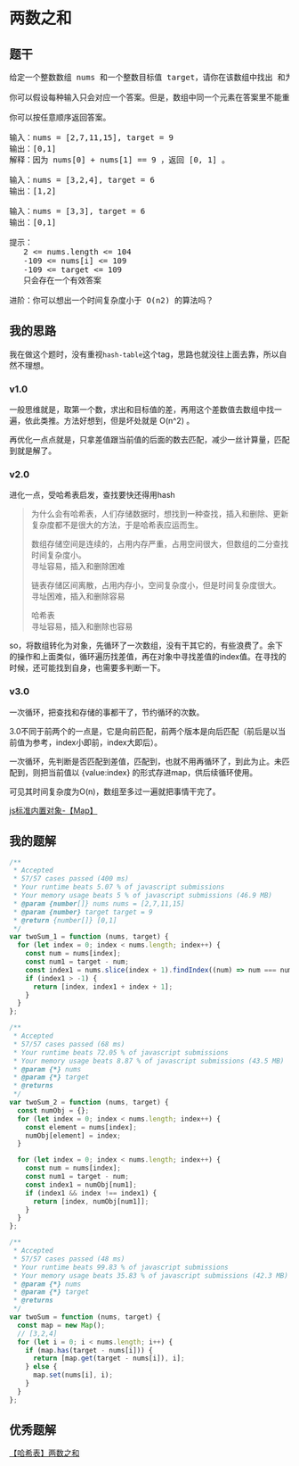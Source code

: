 # 两数之和

## 题干

<pre>
给定一个整数数组 nums 和一个整数目标值 target，请你在该数组中找出 和为目标值 target  的那 两个 整数，并返回它们的数组下标。

你可以假设每种输入只会对应一个答案。但是，数组中同一个元素在答案里不能重复出现。

你可以按任意顺序返回答案。

输入：nums = [2,7,11,15], target = 9
输出：[0,1]
解释：因为 nums[0] + nums[1] == 9 ，返回 [0, 1] 。

输入：nums = [3,2,4], target = 6
输出：[1,2]

输入：nums = [3,3], target = 6
输出：[0,1]

提示：
   2 <= nums.length <= 104
   -109 <= nums[i] <= 109
   -109 <= target <= 109
   只会存在一个有效答案

进阶：你可以想出一个时间复杂度小于 O(n2) 的算法吗？
</pre>

## 我的思路

我在做这个题时，没有重视`hash-table`这个tag，思路也就没往上面去靠，所以自然不理想。

### v1.0
一般思维就是，取第一个数，求出和目标值的差，再用这个差数值去数组中找一遍，依此类推。方法好想到，但是坏处就是 O(n^2) 。

再优化一点点就是，只拿差值跟当前值的后面的数去匹配，减少一丝计算量，匹配到就是解了。

### v2.0
进化一点，受哈希表启发，查找要快还得用hash

> 为什么会有哈希表，人们存储数据时，想找到一种查找，插入和删除、更新复杂度都不是很大的方法，于是哈希表应运而生。
> 
> 数组存储空间是连续的，占用内存严重，占用空间很大，但数组的二分查找时间复杂度小。<br/>
> 寻址容易，插入和删除困难
>
> 链表存储区间离散，占用内存小，空间复杂度小，但是时间复杂度很大。<br/>
> 寻址困难，插入和删除容易
>
> 哈希表<br/>
> 寻址容易，插入和删除也容易

so，将数组转化为对象，先循环了一次数组，没有干其它的，有些浪费了。余下的操作和上面类似，循环遍历找差值，再在对象中寻找差值的index值。在寻找的时候，还可能找到自身，也需要多判断一下。

### v3.0
一次循环，把查找和存储的事都干了，节约循环的次数。

3.0不同于前两个的一点是，它是向前匹配，前两个版本是向后匹配（前后是以当前值为参考，index小即前，index大即后）。

一次循环，先判断是否匹配到差值，匹配到，也就不用再循环了，到此为止。未匹配到，则把当前值以 {value:index} 的形式存进map，供后续循环使用。

可见其时间复杂度为O(n)，数组至多过一遍就把事情干完了。

[js标准内置对象-【Map】](https://developer.mozilla.org/zh-CN/docs/Web/JavaScript/Reference/Global_Objects/Map)

## 我的题解
```js
/**
 * Accepted
 * 57/57 cases passed (400 ms)
 * Your runtime beats 5.07 % of javascript submissions
 * Your memory usage beats 5 % of javascript submissions (46.9 MB)
 * @param {number[]} nums nums = [2,7,11,15]
 * @param {number} target target = 9
 * @return {number[]} [0,1]
 */
var twoSum_1 = function (nums, target) {
  for (let index = 0; index < nums.length; index++) {
    const num = nums[index];
    const num1 = target - num;
    const index1 = nums.slice(index + 1).findIndex((num) => num === num1);
    if (index1 > -1) {
      return [index, index1 + index + 1];
    }
  }
};

/**
 * Accepted
 * 57/57 cases passed (68 ms)
 * Your runtime beats 72.05 % of javascript submissions
 * Your memory usage beats 8.87 % of javascript submissions (43.5 MB)
 * @param {*} nums
 * @param {*} target
 * @returns
 */
var twoSum_2 = function (nums, target) {
  const numObj = {};
  for (let index = 0; index < nums.length; index++) {
    const element = nums[index];
    numObj[element] = index;
  }

  for (let index = 0; index < nums.length; index++) {
    const num = nums[index];
    const num1 = target - num;
    const index1 = numObj[num1];
    if (index1 && index !== index1) {
      return [index, numObj[num1]];
    }
  }
};

/**
 * Accepted
 * 57/57 cases passed (48 ms)
 * Your runtime beats 99.83 % of javascript submissions
 * Your memory usage beats 35.83 % of javascript submissions (42.3 MB)
 * @param {*} nums
 * @param {*} target
 * @returns
 */
var twoSum = function (nums, target) {
  const map = new Map();
  // [3,2,4]
  for (let i = 0; i < nums.length; i++) {
    if (map.has(target - nums[i])) {
      return [map.get(target - nums[i]), i];
    } else {
      map.set(nums[i], i);
    }
  }
};
```

## 优秀题解

[【哈希表】两数之和](https://leetcode.cn/problems/two-sum/solution/tu-jie-guan-fang-tui-jian-ti-jie-liang-s-02xs/)

